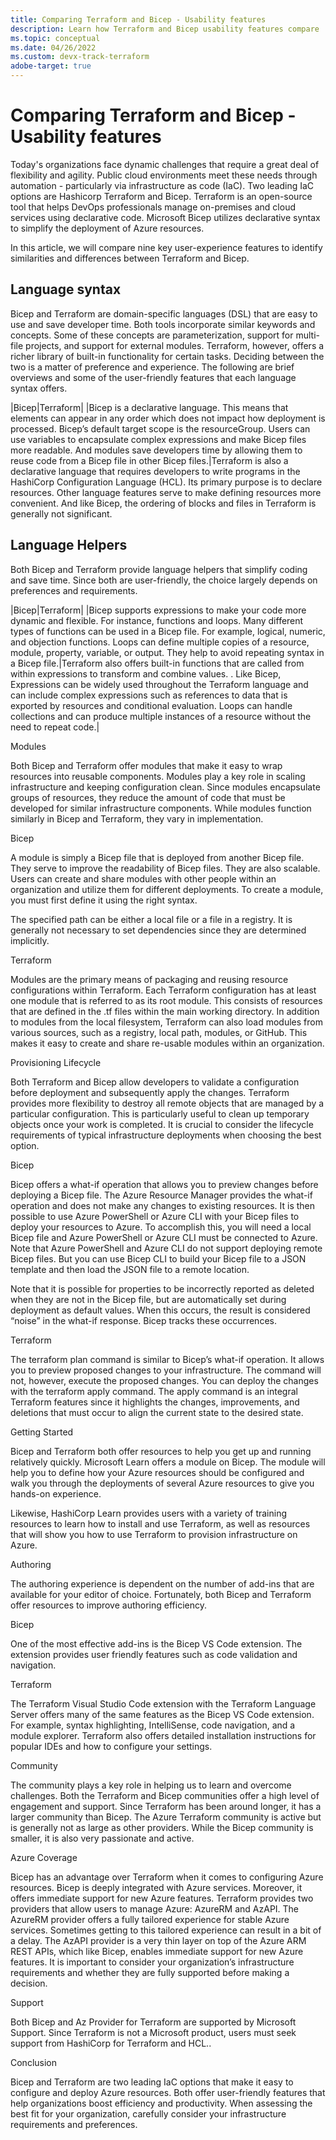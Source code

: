 ```yaml
---
title: Comparing Terraform and Bicep - Usability features
description: Learn how Terraform and Bicep usability features compare 
ms.topic: conceptual
ms.date: 04/26/2022
ms.custom: devx-track-terraform
adobe-target: true
---
```


# Comparing Terraform and Bicep - Usability features

Today's organizations face dynamic challenges that require a great deal of flexibility and agility. Public cloud environments meet these needs through automation - particularly via infrastructure as code (IaC). Two leading IaC options are Hashicorp Terraform and Bicep. Terraform is an open-source tool that helps DevOps professionals manage on-premises and cloud services using declarative code. Microsoft Bicep utilizes declarative syntax to simplify the deployment of Azure resources.

In this article, we will compare nine key user-experience features to identify similarities and differences between Terraform and Bicep.

## Language syntax

Bicep and Terraform are domain-specific languages (DSL) that are easy to use and save developer time. Both tools incorporate similar keywords and concepts. Some of these concepts are parameterization, support for multi-file projects, and support for external modules. Terraform, however, offers a richer library of built-in functionality for certain tasks. Deciding between the two is a matter of preference and experience. The following are brief overviews and some of the user-friendly features that each language syntax offers.

|Bicep|Terraform|
|Bicep is a declarative language. This means that elements can appear in any order which does not impact how deployment is processed. Bicep’s default target scope is the resourceGroup.  Users can use variables to encapsulate complex expressions and make Bicep files more readable. And modules save developers time by allowing them to reuse code from a Bicep file in other Bicep files.|Terraform is also a declarative language that requires developers to write programs in the HashiCorp Configuration Language (HCL). Its primary purpose is to declare resources. Other language features serve to make defining resources more convenient. And like Bicep, the ordering of blocks and files in Terraform is generally not significant.

## Language Helpers

Both Bicep and Terraform provide language helpers that simplify coding and save time. Since both are user-friendly, the choice largely depends on preferences and requirements.

|Bicep|Terraform|
|Bicep supports expressions to make your code more dynamic and flexible. For instance, functions and loops. Many different types of functions can be used in a Bicep file. For example, logical, numeric, and objection functions. Loops can define multiple copies of a resource, module, property, variable, or output. They help to avoid repeating syntax in a Bicep file.|Terraform also offers built-in functions that are called from within expressions to transform and combine values. . Like Bicep, Expressions can be widely used throughout the Terraform language and can include complex expressions such as references to data that is exported by resources and conditional evaluation. Loops can handle collections and can produce multiple instances of a resource without the need to repeat code.|

Modules 

Both Bicep and Terraform offer modules that make it easy to wrap resources into reusable components. Modules play a key role in scaling infrastructure and keeping configuration clean. Since modules encapsulate groups of resources, they reduce the amount of code that must be developed for similar infrastructure components. While modules function similarly in Bicep and Terraform, they vary in implementation. 

Bicep 

A module is simply a Bicep file that is deployed from another Bicep file. They serve to improve the readability of Bicep files. They are also scalable. Users can create and share modules with other people within an organization and utilize them for different deployments. To create a module, you must first define it using the right syntax.

The specified path can be either a local file or a file in a registry. It is generally not necessary to set dependencies since they are determined implicitly. 

Terraform 

Modules are the primary means of packaging and reusing resource configurations within Terraform. Each Terraform configuration has at least one module that is referred to as its root module. This consists of resources that are defined in the .tf files within the main working directory. In addition to modules from the local filesystem, Terraform can also load modules from various sources, such as a registry, local path, modules, or GitHub. This makes it easy to create and share re-usable modules within an organization. 

Provisioning Lifecycle 

Both Terraform and Bicep allow developers to validate a configuration before deployment and subsequently apply the changes. Terraform provides more flexibility to destroy all remote objects that are managed by a particular configuration. This is particularly useful to clean up temporary objects once your work is completed. It is crucial to consider the lifecycle requirements of typical infrastructure deployments when choosing the best option. 

Bicep 

Bicep offers a what-if operation that allows you to preview changes before deploying a Bicep file. The Azure Resource Manager provides the what-if operation and does not make any changes to existing resources. It is then possible to use Azure PowerShell or Azure CLI with your Bicep files to deploy your resources to Azure. To accomplish this, you will need a local Bicep file and Azure PowerShell or Azure CLI must be connected to Azure. Note that Azure PowerShell and Azure CLI do not support deploying remote Bicep files. But you can use Bicep CLI to build your Bicep file to a JSON template and then load the JSON file to a remote location. 

Note that it is possible for properties to be incorrectly reported as deleted when they are not in the Bicep file, but are automatically set during deployment as default values. When this occurs, the result is considered “noise” in the what-if response. Bicep tracks these occurrences. 

Terraform 

The terraform plan command is similar to Bicep’s what-if operation. It allows you to preview proposed changes to your infrastructure. The command will not, however, execute the proposed changes. You can deploy the changes with the terraform apply command. The apply command is an integral Terraform features since it highlights the changes, improvements, and deletions that must occur to align the current state to the desired state. 

Getting Started 

Bicep and Terraform both offer resources to help you get up and running relatively quickly. Microsoft Learn offers a module on Bicep. The module will help you to define how your Azure resources should be configured and walk you through the deployments of several Azure resources to give you hands-on experience. 

Likewise, HashiCorp Learn provides users with a variety of training resources to learn how to install and use Terraform, as well as resources that will show you how to use Terraform to provision infrastructure on Azure. 

Authoring

The authoring experience is dependent on the number of add-ins that are available for your editor of choice. Fortunately, both Bicep and Terraform offer resources to improve authoring efficiency. 

Bicep 

One of the most effective add-ins is the Bicep VS Code extension. The extension provides user friendly features such as code validation and navigation. 


Terraform 

The Terraform Visual Studio Code extension with the Terraform Language Server offers many of the same features as the Bicep VS Code extension. For example, syntax highlighting, IntelliSense, code navigation, and a module explorer. Terraform also offers detailed installation instructions for popular IDEs and how to configure your settings. 

Community 

The community plays a key role in helping us to learn and overcome challenges. Both the Terraform and Bicep communities offer a high level of engagement and support. Since Terraform has been around longer, it has a larger community than Bicep. The Azure Terraform community is active but is generally not as large as other providers. While the Bicep community is smaller, it is also very passionate and active. 

Azure Coverage 

Bicep has an advantage over Terraform when it comes to configuring Azure resources. Bicep is deeply integrated with Azure services. Moreover, it offers immediate support for new Azure features. Terraform provides two providers that allow users to manage Azure: AzureRM and AzAPI. The AzureRM provider offers a fully tailored experience for stable Azure services. Sometimes getting to this tailored experience can result in a bit of a delay. The AzAPI provider is a very thin layer on top of the Azure ARM REST APIs, which like Bicep, enables immediate support for new Azure features. It is important to consider your organization’s infrastructure requirements and whether they are fully supported before making a decision. 

Support

Both Bicep and Az Provider for Terraform are supported by Microsoft Support. Since Terraform is not a Microsoft product, users must seek support from HashiCorp for Terraform and HCL.. 

Conclusion

Bicep and Terraform are two leading IaC options that make it easy to configure and deploy Azure resources. Both offer user-friendly features that help organizations boost efficiency and productivity. When assessing the best fit for your organization, carefully consider your infrastructure requirements and preferences. 


